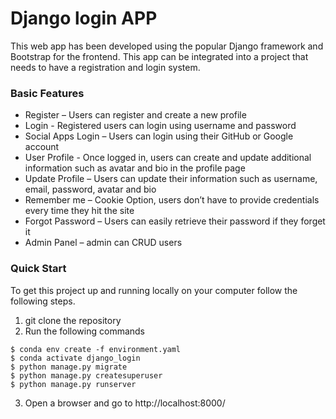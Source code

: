 # Django login APP
This web app has been developed using the popular Django framework and Bootstrap for the frontend. This app can be integrated into a project that needs to have a registration and login system.

### Basic Features
    
* Register – Users can register and create a new profile
* Login - Registered users can login using username and password
* Social Apps Login – Users can login using their GitHub or Google account
* User Profile - Once logged in, users can create and update additional information such as avatar and bio in the profile page
* Update Profile – Users can update their information such as username, email, password, avatar and bio
* Remember me – Cookie Option, users don’t have to provide credentials every time they hit the site
* Forgot Password – Users can easily retrieve their password if they forget it 
* Admin Panel – admin can CRUD users


### Quick Start
To get this project up and running locally on your computer follow the following steps.
1. git clone the repository
2. Run the following commands
```
$ conda env create -f environment.yaml
$ conda activate django_login
$ python manage.py migrate
$ python manage.py createsuperuser
$ python manage.py runserver
```
   
3. Open a browser and go to http://localhost:8000/
